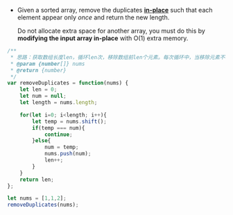 
 * Given a sorted array, remove the duplicates [**in-place**](https://en.wikipedia.org/wiki/In-place_algorithm) such that each element appear only *once* and return the new length.

   Do not allocate extra space for another array, you must do this by **modifying the input array in-place** with O(1) extra memory.

```javascript
/**
 * 思路：获取数组长度len，循环len次，移除数组前len个元素。每次循环中，当移除元素不等于上一个移除元素时，将其push到数组队尾
 * @param {number[]} nums
 * @return {number}
 */
var removeDuplicates = function(nums) {
	let len = 0;
	let num = null;
	let length = nums.length;

	for(let i=0; i<length; i++){
		let temp = nums.shift();
		if(temp === num){
			continue;
		}else{
			num = temp;
			nums.push(num);
			len++;
		}
	}
	return len;
};

let nums = [1,1,2];
removeDuplicates(nums);
```





